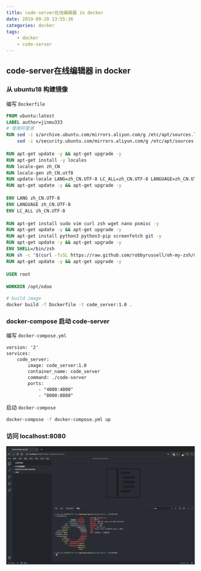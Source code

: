 ```yaml
---
title: code-server在线编辑器 in docker
date: 2019-09-28 13:55:36
categories: docker
tags: 
    - docker
    - code-server
---
```


## code-server在线编辑器 in docker

### 从 ubuntu18 构建镜像

编写 `Dockerfile`

```Dockerfile
FROM ubuntu:latest
LABEL author=jinmu333
# 使用阿里源
RUN sed -i s/archive.ubuntu.com/mirrors.aliyun.com/g /etc/apt/sources.list && \
    sed -i s/security.ubuntu.com/mirrors.aliyun.com/g /etc/apt/sources.list

RUN apt-get update -y && apt-get upgrade -y
RUN apt-get install -y locales
RUN locale-gen zh_CN
RUN locale-gen zh_CN.utf8
RUN update-locale LANG=zh_CN.UTF-8 LC_ALL=zh_CN.UTF-8 LANGUAGE=zh_CN.UTF-8
RUN apt-get update -y && apt-get upgrade -y

ENV LANG zh_CN.UTF-8
ENV LANGUAGE zh_CN.UTF-8
ENV LC_ALL zh_CN.UTF-8

RUN apt-get install sudo vim curl zsh wget nano psmisc -y
RUN apt-get update -y && apt-get upgrade -y
RUN apt-get install python3 python3-pip screenfetch git -y
RUN apt-get update -y && apt-get upgrade -y
ENV SHELL=/bin/zsh
RUN sh -c "$(curl -fsSL https://raw.github.com/robbyrussell/oh-my-zsh/master/tools/install.sh)" -y
RUN apt-get update -y && apt-get upgrade -y

USER root

WORKDIR /opt/odoo
```

```bash
# build image
docker build -f Dockerfile -t code_server:1.0 .
```

### docker-compose 启动 code-server

编写 `docker-compose.yml`

```docker 
version: '2'
services:
    code_server:
        image: code_server:1.0
        container_name: code_server
        command: ./code-server
        ports:
            - "4000:4000"
            - "8080:8080"
```

启动 `docker-compose`

```bash
docker-compose -f docker-compose.yml up
```

### 访问 localhost:8080

![code-server](/imgs/code-server/code_server.jpg)
